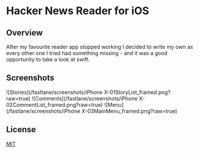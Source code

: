 # Hacker News Reader for iOS

## Overview
After my favourite reader app stopped working I decided to write my own as every other one I tried had something missing - and it was a good opportunity to take a look at swift.

## Screenshots

![Stories](/fastlane/screenshots/iPhone X-01StoryList_framed.png?raw=true)
![Comments](/fastlane/screenshots/iPhone X-02CommentList_framed.png?raw=true)
![Menu](/fastlane/screenshots/iPhone X-03MainMenu_framed.png?raw=true)


## License
[MIT](LICENSE)
